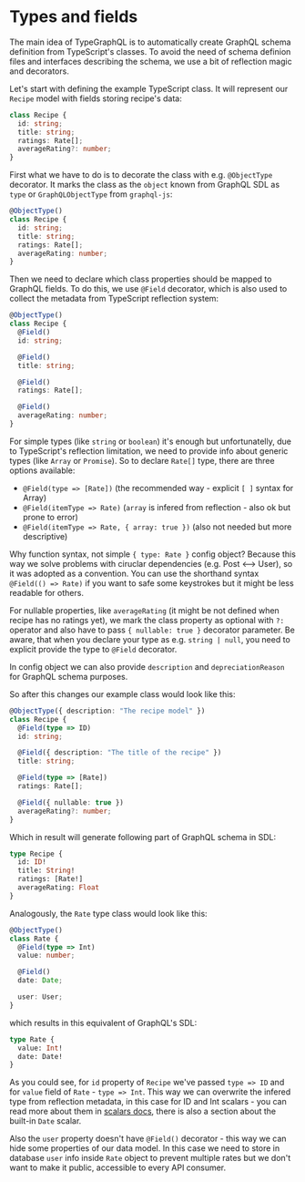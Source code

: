 # Types and fields
The main idea of TypeGraphQL is to automatically create GraphQL schema definition from TypeScript's classes. To avoid the need of schema definion files and interfaces describing the schema, we use a bit of reflection magic and decorators.

Let's start with defining the example TypeScript class. It will represent our `Recipe` model with fields storing recipe's data:
```ts
class Recipe {
  id: string;
  title: string;
  ratings: Rate[];
  averageRating?: number;
}
```

First what we have to do is to decorate the class with e.g. `@ObjectType` decorator. It marks the class as the `object` known from GraphQL SDL as `type` or `GraphQLObjectType` from `graphql-js`:
```ts
@ObjectType()
class Recipe {
  id: string;
  title: string;
  ratings: Rate[];
  averageRating: number;
}
```

Then we need to declare which class properties should be mapped to GraphQL fields.
To do this, we use `@Field` decorator, which is also used to collect the metadata from TypeScript reflection system:
```ts
@ObjectType()
class Recipe {
  @Field()
  id: string;

  @Field()
  title: string;

  @Field()
  ratings: Rate[];

  @Field()
  averageRating: number;
}
```

For simple types (like `string` or `boolean`) it's enough but unfortunatelly, due to TypeScript's reflection limitation, we need to provide info about generic types (like `Array` or `Promise`). So to declare `Rate[]` type, there are three options available:
- `@Field(type => [Rate])` (the recommended way - explicit `[ ]` syntax for Array)
- `@Field(itemType => Rate)` (`array` is infered from reflection - also ok but prone to error)
- `@Field(itemType => Rate, { array: true })` (also not needed but more descriptive)

Why function syntax, not simple `{ type: Rate }` config object? Because this way we solve problems with ciruclar dependencies (e.g. Post <--> User), so it was adopted as a convention. You can use the shorthand syntax `@Field(() => Rate)` if you want to safe some keystrokes but it might be less readable for others.

For nullable properties, like `averageRating` (it might be not defined when recipe has no ratings yet), we mark the class property as optional with `?:` operator and also have to pass `{ nullable: true }` decorator parameter. Be aware, that when you declare your type as e.g. `string | null`, you need to explicit provide the type to `@Field` decorator.

In config object we can also provide `description` and `depreciationReason` for GraphQL schema purposes.

So after this changes our example class would look like this:
```ts
@ObjectType({ description: "The recipe model" })
class Recipe {
  @Field(type => ID)
  id: string;

  @Field({ description: "The title of the recipe" })
  title: string;

  @Field(type => [Rate])
  ratings: Rate[];

  @Field({ nullable: true })
  averageRating?: number;
}
```

Which in result will generate following part of GraphQL schema in SDL:
```graphql
type Recipe {
  id: ID!
  title: String!
  ratings: [Rate!]
  averageRating: Float
}
```

Analogously, the `Rate` type class would look like this:
```ts
@ObjectType()
class Rate {
  @Field(type => Int)
  value: number;

  @Field()
  date: Date;

  user: User;
}
```
which results in this equivalent of GraphQL's SDL:
```graphql
type Rate {
  value: Int!
  date: Date!
}
```

As you could see, for `id` property of `Recipe` we've passed `type => ID` and for `value` field of `Rate` - `type => Int`. This way we can overwrite the infered type from reflection metadata, in this case for ID and Int scalars - you can read more about them in [scalars docs](./scalars), there is also a section about the built-in `Date` scalar. 

Also the `user` property doesn't have `@Field()` decorator - this way we can hide some properties of our data model. In this case we need to store in database `user` info inside `Rate` object to prevent multiple rates but we don't want to make it public, accessible to every API consumer.
